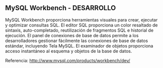 ## MySQL Workbench - DESARROLLO

MySQL Workbench proporciona herramientas visuales para crear, ejecutar y optimizar consultas SQL. El editor
SQL proporciona un color resaltado de sintaxis, auto-completado, reutilización de fragmentos SQL e historial de
ejecución. El panel de conexiones de base de datos permite a los desarrolladores gestionar fácilmente las conexiones
de base de datos estándar, incluyendo Tela MySQL. El examinador de objetos proporciona acceso instantáneo al esquema
y objetos de la base de datos.

Referencia: http://www.mysql.com/products/workbench/dev/